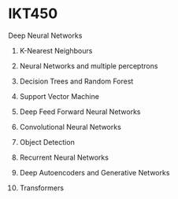 # IKT450
Deep Neural Networks

1. K-Nearest Neighbours

2. Neural Networks and multiple perceptrons

3. Decision Trees and Random Forest

4. Support Vector Machine

5. Deep Feed Forward Neural Networks

6. Convolutional Neural Networks

7. Object Detection

8. Recurrent Neural Networks

9. Deep Autoencoders and Generative Networks

10. Transformers
